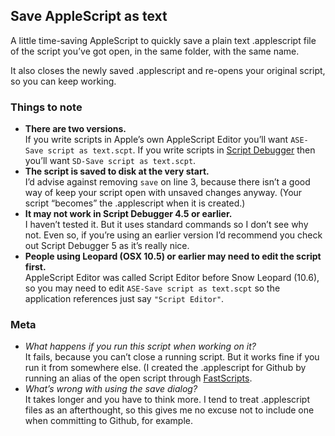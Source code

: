 ## Save AppleScript as text
A little time-saving AppleScript to quickly save a plain text .applescript file of the script you’ve got open, in the same folder, with the same name.

It also closes the newly saved .applescript and re-opens your original script, so you can keep working.

### Things to note
* **There are two versions.**  
If you write scripts in Apple’s own AppleScript Editor you’ll want `ASE-Save script as text.scpt`. If you write scripts in [Script Debugger](http://www.latenightsw.com) then you’ll want `SD-Save script as text.scpt`.
* **The script is saved to disk at the very start.**  
I’d advise against removing `save` on line 3, because there isn’t a good way of keep your script open with unsaved changes anyway. (Your script “becomes” the .applescript when it is created.)
* **It may not work in Script Debugger 4.5 or earlier.**  
I haven’t tested it. But it uses standard commands so I don’t see why not. Even so, if you’re using an earlier version I’d recommend you check out Script Debugger 5 as it’s really nice.
* **People using Leopard (OSX 10.5) or earlier may need to edit the script first.**  
AppleScript Editor was called Script Editor before Snow Leopard (10.6), so you may need to edit `ASE-Save script as text.scpt` so the application references just say `"Script Editor"`.

### Meta
* *What happens if you run this script when working on it?*  
It fails, because you can’t close a running script. But it works fine if you run it from somewhere else. (I created the .applescript for Github by running an alias of the open script through [FastScripts](http://www.red-sweater.com/fastscripts/).
* *What’s wrong with using the save dialog?*  
It takes longer and you have to think more. I tend to treat .applescript files as an afterthought, so this gives me no excuse not to include one when committing to Github, for example.